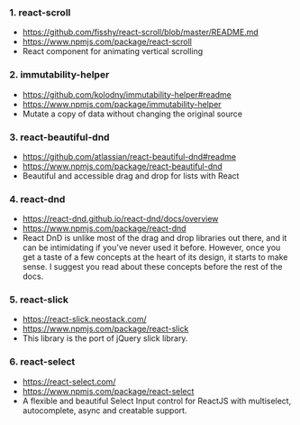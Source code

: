 ### 1. react-scroll
  - https://github.com/fisshy/react-scroll/blob/master/README.md
  - https://www.npmjs.com/package/react-scroll
  - React component for animating vertical scrolling

### 2. immutability-helper
  - https://github.com/kolodny/immutability-helper#readme
  - https://www.npmjs.com/package/immutability-helper
  - Mutate a copy of data without changing the original source

### 3. react-beautiful-dnd
  - https://github.com/atlassian/react-beautiful-dnd#readme
  - https://www.npmjs.com/package/react-beautiful-dnd
  - Beautiful and accessible drag and drop for lists with React

### 4. react-dnd
  - https://react-dnd.github.io/react-dnd/docs/overview
  - https://www.npmjs.com/package/react-dnd
  - React DnD is unlike most of the drag and drop libraries out there, and it can be intimidating if you've never used it before. However, once you get a taste of a few concepts at the heart of its design, it starts to make sense. I suggest you read about these concepts before the rest of the docs.

### 5. react-slick
  - https://react-slick.neostack.com/
  - https://www.npmjs.com/package/react-slick
  - This library is the port of jQuery slick library.

### 6. react-select
  - https://react-select.com/
  - https://www.npmjs.com/package/react-select
  - A flexible and beautiful Select Input control for ReactJS with multiselect, autocomplete, async and creatable support.
